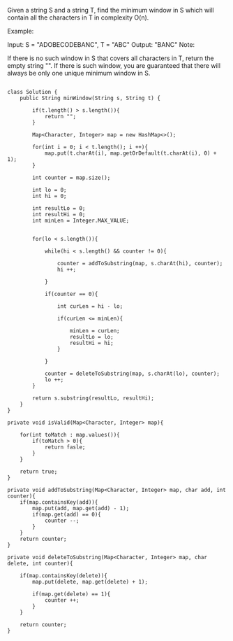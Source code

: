 

Given a string S and a string T, find the minimum window in S which will contain all the characters in T in complexity O(n).

Example:

Input: S = "ADOBECODEBANC", T = "ABC"
Output: "BANC"
Note:

If there is no such window in S that covers all characters in T, return the empty string "".
If there is such window, you are guaranteed that there will always be only one unique minimum window in S.


```

class Solution {
    public String minWindow(String s, String t) {
        
    	if(t.length() > s.length()){
    		return "";
    	}

    	Map<Character, Integer> map = new HashMap<>();

    	for(int i = 0; i < t.length(); i ++){
    		map.put(t.charAt(i), map.getOrDefault(t.charAt(i), 0) + 1);
    	}

    	int counter = map.size();

    	int lo = 0;
    	int hi = 0;

    	int resultLo = 0;
    	int resultHi = 0;
    	int minLen = Integer.MAX_VALUE;


    	for(lo < s.length()){

    		while(hi < s.length() && counter != 0){

    			counter = addToSubstring(map, s.charAt(hi), counter);
    			hi ++;

    		}

    		if(counter == 0){

    			int curLen = hi - lo;

    			if(curLen <= minLen){

    				minLen = curLen;
    				resultLo = lo;
    				resultHi = hi;
    			}

    		}

    		counter = deleteToSubstring(map, s.charAt(lo), counter);
    		lo ++;
    	}

    	return s.substring(resultLo, resultHi);
    }
}

private void isValid(Map<Character, Integer> map){

	for(int toMatch : map.values()){
		if(toMatch > 0){
			return fasle;
		}
	}

	return true;
}

private void addToSubstring(Map<Character, Integer> map, char add, int counter){
	if(map.containsKey(add)){
		map.put(add, map.get(add) - 1);
		if(map.get(add) == 0){
			counter --;
		}
	}
	return counter;
}

private void deleteToSubstring(Map<Character, Integer> map, char delete, int counter){
	
	if(map.containsKey(delete)){
		map.put(delete, map.get(delete) + 1);

		if(map.get(delete) == 1){
			counter ++;
		}
	}

	return counter;
}
